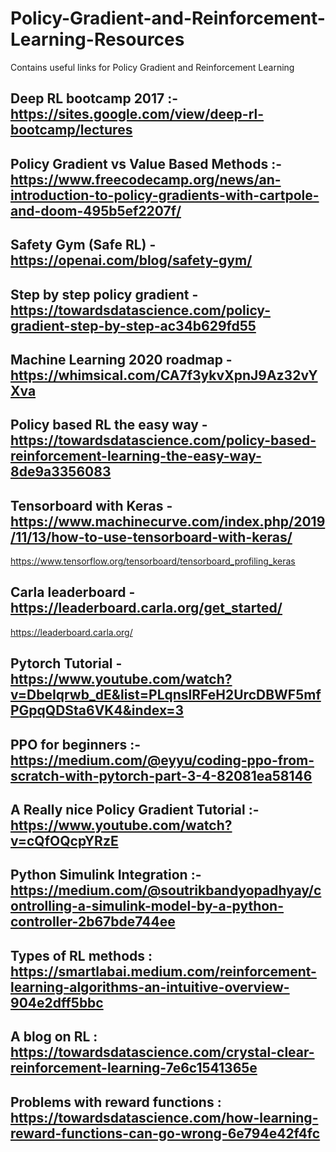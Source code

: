 # Policy-Gradient-and-Reinforcement-Learning-Resources
Contains useful links for Policy Gradient and Reinforcement Learning


## Deep RL bootcamp 2017 :- https://sites.google.com/view/deep-rl-bootcamp/lectures

## Policy Gradient vs Value Based Methods :- https://www.freecodecamp.org/news/an-introduction-to-policy-gradients-with-cartpole-and-doom-495b5ef2207f/

## Safety Gym (Safe RL) - https://openai.com/blog/safety-gym/

## Step by step policy gradient - https://towardsdatascience.com/policy-gradient-step-by-step-ac34b629fd55

## Machine Learning 2020 roadmap - https://whimsical.com/CA7f3ykvXpnJ9Az32vYXva


## Policy based RL the easy way - https://towardsdatascience.com/policy-based-reinforcement-learning-the-easy-way-8de9a3356083

## Tensorboard with Keras - https://www.machinecurve.com/index.php/2019/11/13/how-to-use-tensorboard-with-keras/
https://www.tensorflow.org/tensorboard/tensorboard_profiling_keras

## Carla leaderboard - https://leaderboard.carla.org/get_started/
https://leaderboard.carla.org/

## Pytorch Tutorial - https://www.youtube.com/watch?v=DbeIqrwb_dE&list=PLqnslRFeH2UrcDBWF5mfPGpqQDSta6VK4&index=3

## PPO for beginners :- https://medium.com/@eyyu/coding-ppo-from-scratch-with-pytorch-part-3-4-82081ea58146

## A Really nice Policy Gradient Tutorial :- https://www.youtube.com/watch?v=cQfOQcpYRzE

## Python Simulink Integration :- https://medium.com/@soutrikbandyopadhyay/controlling-a-simulink-model-by-a-python-controller-2b67bde744ee

## Types of RL methods : https://smartlabai.medium.com/reinforcement-learning-algorithms-an-intuitive-overview-904e2dff5bbc

## A blog on RL : https://towardsdatascience.com/crystal-clear-reinforcement-learning-7e6c1541365e

## Problems with reward functions : https://towardsdatascience.com/how-learning-reward-functions-can-go-wrong-6e794e42f4fc
